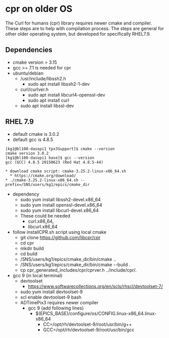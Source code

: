 # cpr on older OS 
The Curl for humans (cpr) library requires newer cmake and compiler. These steps are to help with compilation process. The steps are general for other older operating system, but developed for specifically RHEL7.9.

## Dependencies
* cmake version > 3.15
* gcc >= 7.1 is needed for cpr
* ubuntu/debian
    * /usr/include/libssh2.h 
        * sudo apt install libssh2-1-dev
    * curl/curlver.h 
        * sudo apt install libcurl4-openssl-dev
        * sudo apt install curl
    * sudo apt install libssl-dev

## RHEL 7.9
* default cmake is 3.0.2
* default gcc is 4.8.5
```
[kg1@bl100-dasopi1 tpx3Support]$ cmake --version
cmake version 3.0.2
[kg1@bl100-dasopi1 base]$ gcc --version
gcc (GCC) 4.8.5 20150623 (Red Hat 4.8.5-44)
```
    * download cmake script: cmake-3.25.2-linux-x86_64.sh
      * https://cmake.org/download/
    * ./cmake-3.25.2-linux-x86_64.sh --prefix=/SNS/users/kg1/epics/cmake_dir 
* dependency
  * sudo yum install libssh2-devel.x86_64
  * sudo yum install openssl-devel.x86_64
  * sudo yum install libcurl-devel.x86_64 
  * These could be needed 
    * curl.x86_64, 
    * libcurl.x86_64
* follow installCPR.sh script using local cmake
    * git clone https://github.com/libcpr/cpr
    * cd cpr
    * mkdir build
    * cd build
    * /SNS/users/kg1/epics/cmake_dir/bin/cmake ..
    * /SNS/users/kg1/epics/cmake_dir/bin/cmake --build .
    * cp cpr_generated_includes/cpr/cprver.h ../include/cpr/.
* gcc 9 (in local terminal)
    * devtoolset
        * https://www.softwarecollections.org/en/scls/rhscl/devtoolset-7/
    * sudo yum install devtoolset-9 
    * scl enable devtoolset-9 bash
    * ADTimePix3 requires newer compiler
        * gcc 9 (add following lines)
          * $(EPICS_BASE)/configure/os/CONFIG.linux-x86_64.linux-x86_64
            * CC=/opt/rh/devtoolset-9/root/usr/bin/g++
            * GCC=/opt/rh/devtoolset-9/root/usr/bin/gcc




